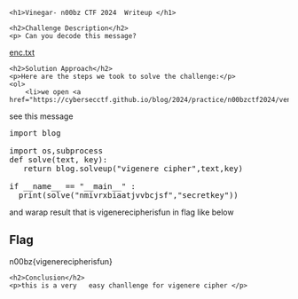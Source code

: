 
<!DOCTYPE html>
<html>
     <title>Vinegar- n00bz CTF 2024 </title>
<body>

    <h1>Vinegar- n00bz CTF 2024  Writeup </h1>

    <h2>Challenge Description</h2>
    <p> Can you decode this message?
<a href="https://cybersecctf.github.io/blog/2024/practice/n00bzctf2024/venegar/enc.txt">enc.txt</a>
</p>

    <h2>Solution Approach</h2>
    <p>Here are the steps we took to solve the challenge:</p>
    <ol> 
        <li>we open <a href="https://cybersecctf.github.io/blog/2024/practice/n00bzctf2024/venegar/enc.txt">enc.txt</a>
see this message 

<pre>
import blog

import os,subprocess
def solve(text, key):
   return blog.solveup("vigenere cipher",text,key)

if __name__ == "__main__" :
  print(solve("nmivrxbiaatjvvbcjsf","secretkey"))
</pre>
and warap result  that is vigenerecipherisfun in flag like below
    </ol>
<br>
    <h2>Flag</h2>
    <p class="flag">n00bz{vigenerecipherisfun}
</p>

    <h2>Conclusion</h2>
    <p>this is a very   easy chanllenge for vigenere cipher </p>

</body>
</html>
